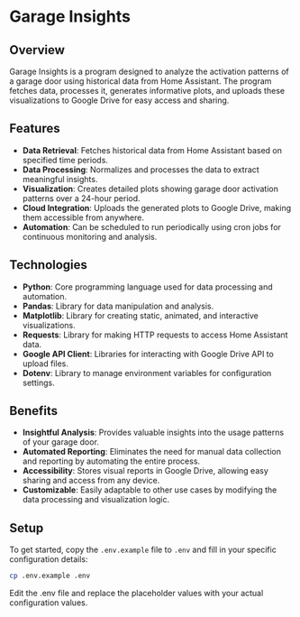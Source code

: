 # Garage Insights

## Overview

Garage Insights is a program designed to analyze the activation patterns of a garage door using historical data from Home Assistant. The program fetches data, processes it, generates informative plots, and uploads these visualizations to Google Drive for easy access and sharing.

## Features

- **Data Retrieval**: Fetches historical data from Home Assistant based on specified time periods.
- **Data Processing**: Normalizes and processes the data to extract meaningful insights.
- **Visualization**: Creates detailed plots showing garage door activation patterns over a 24-hour period.
- **Cloud Integration**: Uploads the generated plots to Google Drive, making them accessible from anywhere.
- **Automation**: Can be scheduled to run periodically using cron jobs for continuous monitoring and analysis.

## Technologies

- **Python**: Core programming language used for data processing and automation.
- **Pandas**: Library for data manipulation and analysis.
- **Matplotlib**: Library for creating static, animated, and interactive visualizations.
- **Requests**: Library for making HTTP requests to access Home Assistant data.
- **Google API Client**: Libraries for interacting with Google Drive API to upload files.
- **Dotenv**: Library to manage environment variables for configuration settings.

## Benefits

- **Insightful Analysis**: Provides valuable insights into the usage patterns of your garage door.
- **Automated Reporting**: Eliminates the need for manual data collection and reporting by automating the entire process.
- **Accessibility**: Stores visual reports in Google Drive, allowing easy sharing and access from any device.
- **Customizable**: Easily adaptable to other use cases by modifying the data processing and visualization logic.

## Setup

To get started, copy the `.env.example` file to `.env` and fill in your specific configuration details:

```bash
cp .env.example .env
```

Edit the .env file and replace the placeholder values with your actual configuration values.
